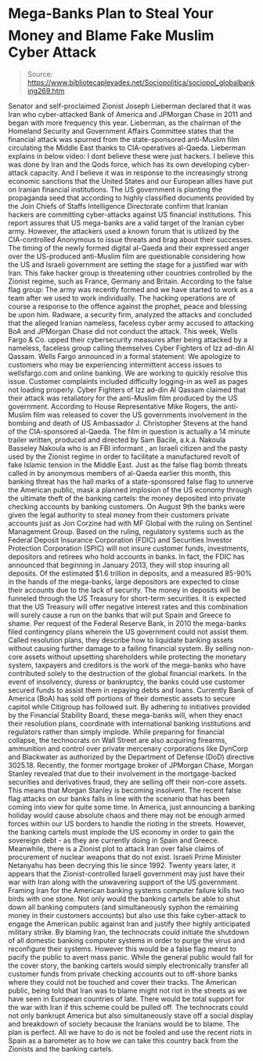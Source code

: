 # Mega-Banks Plan to Steal Your Money and Blame Fake Muslim Cyber Attack

> Source: https://www.bibliotecapleyades.net/Sociopolitica/sociopol_globalbanking269.htm

Senator and
self-proclaimed Zionist Joseph Lieberman declared that it was Iran
who cyber-attacked Bank of America and JPMorgan Chase in 2011 and began
with more frequency this year.
Lieberman, as the chairman of the
Homeland Security and Government Affairs Committee states that the
financial attack was spurned from the state-sponsored anti-Muslim film
circulating the Middle East thanks to CIA-operatives al-Qaeda.
Lieberman explains in below video:
I dont believe these were just hackers. I believe this was done by
Iran and the Qods force, which has its own developing cyber-attack
capacity.
And I believe it was in response to the increasingly strong
economic sanctions that the United States and our European allies have
put on Iranian financial institutions.
The US government is planting the propaganda seed that according to
highly classified documents provided by the Join Chiefs of Staffs
Intelligence Directorate confirm that Iranian hackers are committing
cyber-attacks against US financial institutions.
This report assures that US mega-banks are a valid target of the
Iranian cyber army. However, the attackers used a known forum that is
utilized by the
CIA-controlled Anonymous to issue threats and brag about their
successes.
The timing of the newly formed digital al-Qaeda and their expressed
anger over the US-produced anti-Muslim film are questionable considering
how the US and Israeli government are setting the stage for a justified
war with Iran.
This fake hacker group is threatening other countries
controlled by the Zionist regime, such as France, Germany and Britain.
According to the false flag group:
The army was recently formed and
we have started to work as a team after we used to work individually.
The hacking operations are of course a response to the offence against
the prophet, peace and blessing be upon him.
Radware, a security firm, analyzed
the attacks and concluded that the alleged Iranian nameless, faceless
cyber army accused to attacking BoA and JPMorgan Chase did not conduct
the attack.
This week, Wells Fargo & Co. upped
their cybersecurity measures after being attacked by a nameless,
faceless group calling themselves Cyber Fighters of Izz ad-din Al Qassam.
Wells Fargo announced in a formal statement:
We apologize to customers
who may be experiencing intermittent access issues to wellsfargo.com and
online banking. We are working to quickly resolve this issue.
Customer complaints included difficulty logging-in as well as pages not
loading properly.
Cyber Fighters of Izz ad-din Al Qassam claimed that their attack was
retaliatory for the anti-Muslim film produced by the US government.
According to House Representative Mike Rogers, the anti-Muslim film was
released to cover the US governments
involvement in the bombing and death of US Ambassador J. Christopher
Stevens at the hand of the CIA-sponsored al-Qaeda.
The film in question is actually a 14 minute trailer written, produced
and directed by Sam Bacile, a.k.a. Nakoula Basseley Nakoula who is
an FBI informant , an Israeli citizen and the pasty used by the
Zionist regime in order to facilitate a manufactured revolt of fake
Islamic tension in the Middle East.
Just as the
false flag bomb threats called in by anonymous members of al-Qaeda
earlier this month, this banking threat has the hall marks of a
state-sponsored false flag to unnerve the American public, mask a
planned implosion of the US economy through the ultimate theft of the
banking cartels: the money deposited into private checking accounts by
banking customers.
On August 9th the banks were given the legal authority to
steal money from their customers private accounts just as
Jon Corzine had with MF Global with the
ruling on Sentinel Management Group.
Based on the ruling, regulatory systems such as the Federal Deposit
Insurance Corporation (FDIC) and Securities Investor Protection
Corporation (SPIC) will not insure customer funds, investments,
depositors and retirees who hold accounts in banks.
In fact, the FDIC
has
announced that beginning in January 2013, they will stop insuring
all deposits.
Of the estimated $1.6 trillion in deposits, and a measured
85-90% in the hands of the mega-banks, large depositors are expected to
close their accounts due to the lack of security.
The money in deposits will be funneled through the US Treasury for
short-term securities.
It is expected that the US Treasury will offer
negative interest rates and this combination will surely cause a run on
the banks that will put Spain and Greece to shame.
Per request of the Federal Reserve Bank, in 2010 the mega-banks filed
contingency plans wherein the US government could not assist them.
Called
resolution plans, they describe how to liquidate banking assets
without causing further damage to a failing financial system. By selling
non-core assets without upsetting shareholders while protecting the
monetary system, taxpayers and creditors is the work of the mega-banks
who have contributed solely to the destruction of the global financial
markets.
In the event of insolvency, duress or bankruptcy, the banks could use
customer secured funds to assist them in repaying debts and loans.
Currently Bank of America (BoA) has
sold off portions of their domestic assets to secure capitol while
Citigroup has followed suit.
By adhering to initiatives provided by the
Financial Stability Board, these mega-banks will, when they enact
their resolution plans, coordinate with international banking
institutions and regulators rather than simply implode.
While preparing for financial collapse, the technocrats on Wall Street
are also acquiring firearms, ammunition and control over private
mercenary corporations like DynCorp and Blackwater as authorized by
the Department of Defense (DoD) directive
3025.18.
Recently, the former mortgage broker of JPMorgan Chase, Morgan Stanley
revealed that due to their involvement in the mortgage-backed securities
and derivatives fraud, they are selling off their non-core assets.
This
means that
Morgan Stanley is becoming
insolvent.
The recent false flag attacks on our banks falls in line with the
scenario that has been coming into view for quite some time. In America,
just announcing a banking holiday would cause absolute chaos and there
may not be enough armed forces within our US borders to handle the
rioting in the streets. However, the banking cartels must implode the US
economy in order to gain the sovereign debt - as they are currently
doing in Spain and Greece.
Meanwhile, there is a Zionist plot to attack Iran over false claims of
procurement of nuclear weapons that do not exist.
Israeli Prime Minister
Netanyahu has been
decrying this lie since 1992. Twenty years later, it appears that
the Zionist-controlled Israeli government may just have their war with
Iran along with the unwavering support of the US government.
Framing Iran for the American banking systems computer failure kills
two birds with one stone.
Not only would the banking cartels be able to
shut down all banking computers (and simultaneously syphon the
remaining money in their customers accounts) but also use this fake
cyber-attack to engage the American public against Iran and justify
their highly anticipated military strike.
By blaming Iran, the technocrats could initiate the shutdown of all
domestic banking computer systems in order to purge the virus and
reconfigure their systems.
However this would be a false flag meant to
pacify the public to avert mass panic. While the general public would
fall for the cover story, the banking cartels would simply
electronically transfer all customer funds from private checking
accounts out to off-shore banks where they could not be touched and
cover their tracks.
The American public, being told that Iran was to blame might not riot in
the streets as we have seen in European countries of late. There would
be total support for the war with Iran if this scheme could be pulled
off. The technocrats could not only bankrupt America but also
simultaneously stave off a social display and breakdown of society
because the Iranians would be to blame.
The plan is perfect. All we have to do is not be fooled and use the
recent riots in Spain as a barometer as to how we can take this country
back from the Zionists and the banking cartels.
